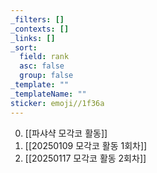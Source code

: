 ```yaml
---
_filters: []
_contexts: []
_links: []
_sort:
  field: rank
  asc: false
  group: false
_template: ""
_templateName: ""
sticker: emoji//1f36a
---
```

0. [[파샤샥 모각코 활동]]
1. [[20250109 모각코 활동 1회차]]
2. [[20250117 모각코 활동 2회차]]